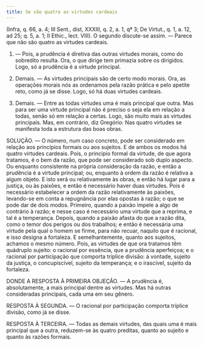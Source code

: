 ```yaml
---
title: Se são quatro as virtudes cardeais
---
```


(Infra, q. 66, a. 4; III Sent., dist, XXXIII, q. 2, a. 1, qª 3; De Virtut., q. 1, a. 12, ad 25; q. 5, a. 1; II Ethic., lect. VIII).
  O segundo discute-se assim. — Parece que não são quatro as virtudes cardeais.  

1. — Pois, a prudência é diretiva das outras virtudes morais, como do sobredito resulta. Ora, o que dirige tem primazia sobre os dirigidos. Logo, só a prudência é a virtude principal.  

2. Demais. — As virtudes principais são de certo modo morais. Ora, as operações morais nós as ordenamos pela razão prática e pelo apetite reto, como já se disse. Logo, só há duas virtudes cardeais.  

3. Demais. — Entre as todas virtudes uma é mais principal que outra. Mas para ser uma virtude principal não é preciso o seja ela em relação a todas, senão só em relação a certas. Logo, são muito mais as virtudes principais.  Mas, em contrário, diz Gregório: Nas quatro virtudes se manifesta toda a estrutura das boas obras.  

SOLUÇÃO. — O número, num caso concreto, pode ser considerado em relação aos princípios formais ou aos sujeitos. E de ambos os modos há quatro virtudes cardeais.  Pois, o princípio formal da virtude, de que agora tratamos, é o bem da razão, que pode ser considerado sob duplo aspecto. Ou enquanto consistente na própria consideração da razão, e então a prudência é a virtude principal; ou, enquanto à ordem da razão é relativa a algum objeto. E isto será ou relativamente às obras, e então há lugar para a justiça, ou às paixões, e então é necessário haver duas virtudes. Pois é necessário estabelecer a ordem da razão relativamente às paixões, levando-se em conta a repugnância por elas opostas à razão; o que se pode dar de dois modos. Primeiro, quando a paixão impele a algo de contrário à razão; e nesse caso é necessário uma virtude que a reprima, e tal é a temperança. Depois, quando a paixão afasta do que a razão dita, como o temor dos perigos ou dos trabalhos; e então é necessária uma virtude pela qual o homem se firme, para não recuar, naquilo que é racional, e isso designa a fortaleza.  E semelhantemente, quanto aos sujeitos, achamos o mesmo número. Pois, as virtudes de que ora tratamos têm quádruplo sujeito: o racional por essência, que a prudência aperfeiçoa; e o racional por participação que comporta tríplice divisão: à vontade, sujeito da justiça, o concupiscível, sujeito da temperança; e o irascível, sujeito da fortaleza.  

DONDE A RESPOSTA À PRIMEIRA OBJEÇÃO. — A prudência é, absolutamente, a mais principal dentre as virtudes. Mas há outras consideradas principais, cada uma em seu gênero.  

RESPOSTA À SEGUNDA. — O racional por participação comporta tríplice divisão, como já se disse.  

RESPOSTA À TERCEIRA. — Todas as demais virtudes, das quais uma é mais principal que a outra, reduzem-se às quatro preditas, quanto ao sujeito e quanto às razões formais.